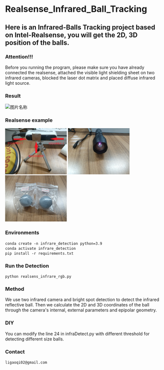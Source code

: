 # Realsense_Infrared_Ball_Tracking
## Here is an Infrared-Balls Tracking project based on Intel-Realsense, you will get the 2D, 3D position of the balls.

### Attention!!!
Before you running the program, please make sure you have already connected the realsense, attached the visible light shielding sheet on two infrared cameras, blocked the laser dot matrix and placed diffuse infrared light source.

### Result
<img src="./detectResult.gif" width = "400" height = "250" alt="图片名称"/>

### Realsense example
<img src="./realsense_diy.jpg" width = "200" height = "150" alt="图片名称"/>
<img src="./flashlight.jpg" width = "200" height = "150" alt="图片名称"/>
<img src="./balls.jpg" width = "200" height = "150" alt="图片名称"/>

### Environments
```
conda create -n infrare_detection python=3.9
conda activate infrare_detection
pip install -r requirements.txt
```

### Run the Detection
```
python realsens_infrare_rgb.py
```

### Method
We use two infrared camera and bright spot detection to detect the infrared reflective ball.
Then we calculate the 2D and 3D coordinates of the ball through the camera's internal, external parameters and epipolar geometry.

### DIY
You can modify the line 24 in infraDetect.py with different threshold for detecting different size balls.

### Contact
```
ligaoqi02@gmail.com
```